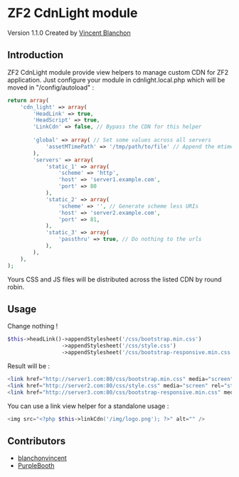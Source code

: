 ZF2 CdnLight module
========

Version 1.1.0 Created by [Vincent Blanchon](http://developpeur-zend-framework.fr/)

Introduction
------------

ZF2 CdnLight module provide view helpers to manage custom CDN for ZF2 application.
Just configure your module in cdnlight.local.php which will be moved in "/config/autoload" :

```php
return array(
    'cdn_light' => array(
        'HeadLink' => true,
        'HeadScript' => true,
        'LinkCdn' => false, // Bypass the CDN for this helper
        
        'global' => array( // Set some values across all servers
            'assetMTimePath' => '/tmp/path/to/file' // Append the mtime of this file in your query string
        ),
        'servers' => array(
            'static_1' => array(
                'scheme' => 'http',
                'host' => 'server1.example.com',
                'port' => 80
            ),
            'static_2' => array(
                'scheme' => '', // Generate scheme less URIs
                'host' => 'server2.example.com',
                'port' => 81,
            ),
            'static_3' => array(
                'passthru' => true, // Do nothing to the urls
            ),
        ),
    ),
);
```

Yours CSS and JS files will be distributed across the listed CDN by round robin.

Usage
------------

Change nothing !

```php
$this->headLink()->appendStylesheet('/css/bootstrap.min.css')
                 ->appendStylesheet('/css/style.css')
                 ->appendStylesheet('/css/bootstrap-responsive.min.css');
```

Result will be :

```php
<link href="http://server1.com:80/css/bootstrap.min.css" media="screen" rel="stylesheet" type="text/css" />
<link href="http://server2.com:80/css/style.css" media="screen" rel="stylesheet" type="text/css" />
<link href="http://server3.com:80/css/bootstrap-responsive.min.css" media="screen" rel="stylesheet" type="text/css" />
```

You can use a link view helper for a standalone usage :

```php
<img src="<?php $this->linkCdn('/img/logo.png'); ?>" alt="" />
```

Contributors
------------
* [blanchonvincent](https://github.com/blanchonvincent/)
* [PurpleBooth](https://github.com/PurpleBooth)